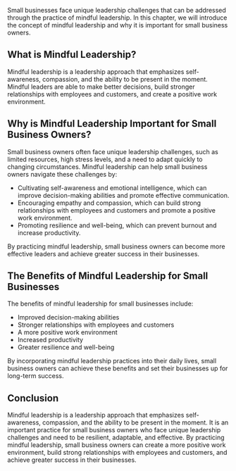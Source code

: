 
Small businesses face unique leadership challenges that can be addressed through the practice of mindful leadership. In this chapter, we will introduce the concept of mindful leadership and why it is important for small business owners.

What is Mindful Leadership?
---------------------------

Mindful leadership is a leadership approach that emphasizes self-awareness, compassion, and the ability to be present in the moment. Mindful leaders are able to make better decisions, build stronger relationships with employees and customers, and create a positive work environment.

Why is Mindful Leadership Important for Small Business Owners?
--------------------------------------------------------------

Small business owners often face unique leadership challenges, such as limited resources, high stress levels, and a need to adapt quickly to changing circumstances. Mindful leadership can help small business owners navigate these challenges by:

* Cultivating self-awareness and emotional intelligence, which can improve decision-making abilities and promote effective communication.
* Encouraging empathy and compassion, which can build strong relationships with employees and customers and promote a positive work environment.
* Promoting resilience and well-being, which can prevent burnout and increase productivity.

By practicing mindful leadership, small business owners can become more effective leaders and achieve greater success in their businesses.

The Benefits of Mindful Leadership for Small Businesses
-------------------------------------------------------

The benefits of mindful leadership for small businesses include:

* Improved decision-making abilities
* Stronger relationships with employees and customers
* A more positive work environment
* Increased productivity
* Greater resilience and well-being

By incorporating mindful leadership practices into their daily lives, small business owners can achieve these benefits and set their businesses up for long-term success.

Conclusion
----------

Mindful leadership is a leadership approach that emphasizes self-awareness, compassion, and the ability to be present in the moment. It is an important practice for small business owners who face unique leadership challenges and need to be resilient, adaptable, and effective. By practicing mindful leadership, small business owners can create a more positive work environment, build strong relationships with employees and customers, and achieve greater success in their businesses.


